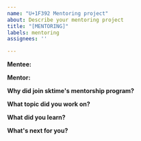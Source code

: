 ```yaml
---
name: "U+1F392 Mentoring project"
about: Describe your mentoring project
title: "[MENTORING]"
labels: mentoring
assignees: ''

---
```


**Mentee:** 
<!-- Name (pronouns - optional) / current role, project / social handles (twitter - t, GitHub - gh, etc.) / anything else you’d like to share -->

**Mentor:** 
<!-- please paste the GitHub user name of your mentor -->

**Why did join sktime's mentorship program?**

**What topic did you work on?** 
<!-- please add links to issues/PR if applicable -->

**What did you learn?**

**What's next for you?**

<!-- Thanks for participating! -->
